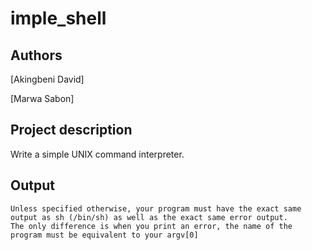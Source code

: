 # imple_shell

## Authors
[Akingbeni David]

[Marwa Sabon]
## Project description
Write a simple UNIX command interpreter.
## Output

    Unless specified otherwise, your program must have the exact same output as sh (/bin/sh) as well as the exact same error output.
    The only difference is when you print an error, the name of the program must be equivalent to your argv[0]

